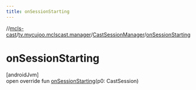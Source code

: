 ```yaml
---
title: onSessionStarting
---
```

//[mcls-cast](../../../index.html)/[tv.mycujoo.mclscast.manager](../index.html)/[CastSessionManager](index.html)/[onSessionStarting](on-session-starting.html)



# onSessionStarting



[androidJvm]\
open override fun [onSessionStarting](on-session-starting.html)(p0: CastSession)




